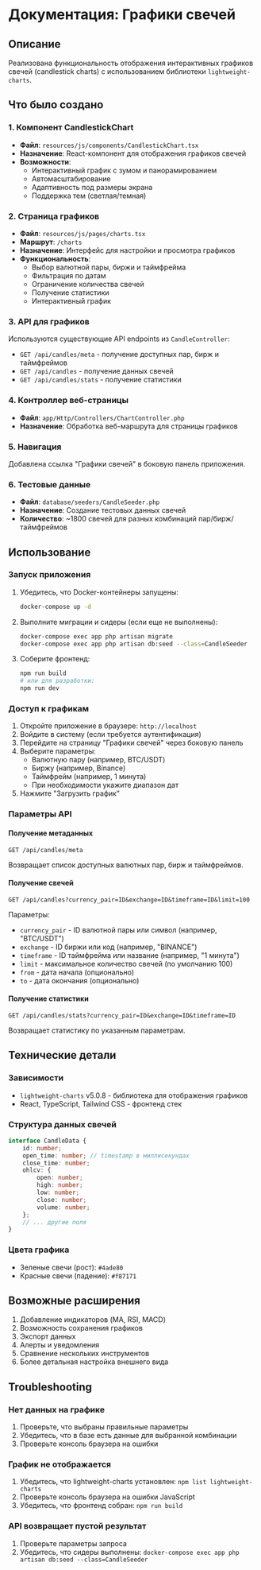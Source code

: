 # Документация: Графики свечей

## Описание

Реализована функциональность отображения интерактивных графиков свечей (candlestick charts) с использованием библиотеки `lightweight-charts`.

## Что было создано

### 1. Компонент CandlestickChart

- **Файл**: `resources/js/components/CandlestickChart.tsx`
- **Назначение**: React-компонент для отображения графиков свечей
- **Возможности**:
    - Интерактивный график с зумом и панорамированием
    - Автомасштабирование
    - Адаптивность под размеры экрана
    - Поддержка тем (светлая/темная)

### 2. Страница графиков

- **Файл**: `resources/js/pages/charts.tsx`
- **Маршрут**: `/charts`
- **Назначение**: Интерфейс для настройки и просмотра графиков
- **Функциональность**:
    - Выбор валютной пары, биржи и таймфрейма
    - Фильтрация по датам
    - Ограничение количества свечей
    - Получение статистики
    - Интерактивный график

### 3. API для графиков

Используются существующие API endpoints из `CandleController`:

- `GET /api/candles/meta` - получение доступных пар, бирж и таймфреймов
- `GET /api/candles` - получение данных свечей
- `GET /api/candles/stats` - получение статистики

### 4. Контроллер веб-страницы

- **Файл**: `app/Http/Controllers/ChartController.php`
- **Назначение**: Обработка веб-маршрута для страницы графиков

### 5. Навигация

Добавлена ссылка "Графики свечей" в боковую панель приложения.

### 6. Тестовые данные

- **Файл**: `database/seeders/CandleSeeder.php`
- **Назначение**: Создание тестовых данных свечей
- **Количество**: ~1800 свечей для разных комбинаций пар/бирж/таймфреймов

## Использование

### Запуск приложения

1. Убедитесь, что Docker-контейнеры запущены:

    ```bash
    docker-compose up -d
    ```

2. Выполните миграции и сидеры (если еще не выполнены):

    ```bash
    docker-compose exec app php artisan migrate
    docker-compose exec app php artisan db:seed --class=CandleSeeder
    ```

3. Соберите фронтенд:
    ```bash
    npm run build
    # или для разработки:
    npm run dev
    ```

### Доступ к графикам

1. Откройте приложение в браузере: `http://localhost`
2. Войдите в систему (если требуется аутентификация)
3. Перейдите на страницу "Графики свечей" через боковую панель
4. Выберите параметры:
    - Валютную пару (например, BTC/USDT)
    - Биржу (например, Binance)
    - Таймфрейм (например, 1 минута)
    - При необходимости укажите диапазон дат
5. Нажмите "Загрузить график"

### Параметры API

#### Получение метаданных

```
GET /api/candles/meta
```

Возвращает список доступных валютных пар, бирж и таймфреймов.

#### Получение свечей

```
GET /api/candles?currency_pair=ID&exchange=ID&timeframe=ID&limit=100
```

Параметры:

- `currency_pair` - ID валютной пары или символ (например, "BTC/USDT")
- `exchange` - ID биржи или код (например, "BINANCE")
- `timeframe` - ID таймфрейма или название (например, "1 минута")
- `limit` - максимальное количество свечей (по умолчанию 100)
- `from` - дата начала (опционально)
- `to` - дата окончания (опционально)

#### Получение статистики

```
GET /api/candles/stats?currency_pair=ID&exchange=ID&timeframe=ID
```

Возвращает статистику по указанным параметрам.

## Технические детали

### Зависимости

- `lightweight-charts` v5.0.8 - библиотека для отображения графиков
- React, TypeScript, Tailwind CSS - фронтенд стек

### Структура данных свечей

```typescript
interface CandleData {
    id: number;
    open_time: number; // timestamp в миллисекундах
    close_time: number;
    ohlcv: {
        open: number;
        high: number;
        low: number;
        close: number;
        volume: number;
    };
    // ... другие поля
}
```

### Цвета графика

- Зеленые свечи (рост): `#4ade80`
- Красные свечи (падение): `#f87171`

## Возможные расширения

1. Добавление индикаторов (MA, RSI, MACD)
2. Возможность сохранения графиков
3. Экспорт данных
4. Алерты и уведомления
5. Сравнение нескольких инструментов
6. Более детальная настройка внешнего вида

## Troubleshooting

### Нет данных на графике

1. Проверьте, что выбраны правильные параметры
2. Убедитесь, что в базе есть данные для выбранной комбинации
3. Проверьте консоль браузера на ошибки

### График не отображается

1. Убедитесь, что lightweight-charts установлен: `npm list lightweight-charts`
2. Проверьте консоль браузера на ошибки JavaScript
3. Убедитесь, что фронтенд собран: `npm run build`

### API возвращает пустой результат

1. Проверьте параметры запроса
2. Убедитесь, что сидеры выполнены: `docker-compose exec app php artisan db:seed --class=CandleSeeder`
